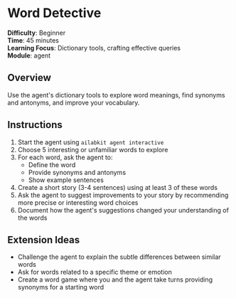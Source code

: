 # Word Detective

**Difficulty**: Beginner  
**Time**: 45 minutes  
**Learning Focus**: Dictionary tools, crafting effective queries  
**Module**: agent

## Overview
Use the agent's dictionary tools to explore word meanings, find synonyms and antonyms, and improve your vocabulary.

## Instructions
1. Start the agent using `ailabkit agent interactive`
2. Choose 5 interesting or unfamiliar words to explore
3. For each word, ask the agent to:
   - Define the word
   - Provide synonyms and antonyms
   - Show example sentences
4. Create a short story (3-4 sentences) using at least 3 of these words
5. Ask the agent to suggest improvements to your story by recommending more precise or interesting word choices
6. Document how the agent's suggestions changed your understanding of the words

## Extension Ideas
- Challenge the agent to explain the subtle differences between similar words
- Ask for words related to a specific theme or emotion
- Create a word game where you and the agent take turns providing synonyms for a starting word